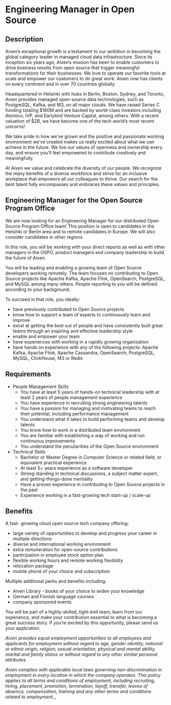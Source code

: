 # Engineering Manager in Open Source

## Description

Aiven’s exceptional growth is a testament to our ambition in becoming the global category leader in managed cloud data infrastructure. Since its inception six years ago, Aiven’s mission has been to enable customers to drive business results from open source that trigger meaningful transformations for their businesses. We love to operate our favorite tools at scale and empower our customers to do great work. Aiven now has clients on every continent and in over 70 countries globally.

Headquartered in Helsinki with hubs in Berlin, Boston, Sydney, and Toronto, Aiven provides managed open-source data technologies, such as PostgreSQL, Kafka, and M3, on all major clouds. We have raised Series C funding totaling $160M and are backed by world-class investors including Atomico, IVP, and Earlybird Venture Capital, among others. With a recent valuation of $2B, we have become one of the tech world’s most recent unicorns!

We take pride in how we’ve grown and the positive and passionate working environment we’ve created makes us really excited about what we can achieve in the future. We live our values of openness and ownership every day, and ensure you’ll feel empowered to contribute creatively and meaningfully.

At Aiven we value and celebrate the diversity of our people. We recognize the many benefits of a diverse workforce and strive for an inclusive workplace that empowers all our colleagues to thrive. Our search for the best talent fully encompasses and embraces these values and principles.

## Engineering Manager for the Open Source Program Office

We are now looking for an Engineering Manager for our distributed Open Source Program Office team! This position is open to candidates in the Helsinki or Berlin area and to remote candidates in Europe. We will also consider candidates in other regions.

In this role, you will be working with your direct reports as well as with other managers in the OSPO, product managers and company leadership to build the future of Aiven.

You will be leading and enabling a growing team of Open Source developers working remotely. The team focuses on contributing to Open Source projects like Apache Kafka, Apache Flink, OpenSearch, PostgreSQL, and MySQL among many others. People reporting to you will be defined according to your background.

To succeed in that role, you ideally:

* have previously contributed to Open Source projects
* know how to support a team of experts to continuously learn and improve
* excel at getting the best out of people and have consistently built great teams through an inspiring and effective leadership style
* enable and empower your team
* have experiences with working in a rapidly growing organization
* have hands on experience with any of the following projects: Apache Kafka, Apache Flink, Apache Cassandra, OpenSearch, PostgreSQL, MySQL, ClickHouse, M3 or Redis

## Requirements

* People Management Skills
  * You have at least 5 years of hands-on technical leadership with at least 2 years of people management experience
  * You have experience in recruiting strong engineering talents
  * You have a passion for managing and motivating teams to reach their potential, including performance management
  * You understand what it takes to build performing teams and develop talents
  * You know how to work in a distributed team environment
  * You are familiar with establishing a way of working and run continuous improvements
  * You understand the peculiarities of the Open Source environment
* Technical Skills
  * Bachelor or Master Degree in Computer Science or related field, or equivalent practical experience
  * At least 5+ years experience as a software developer
  * Strong standing in technical discussions, a subject matter expert, and getting-things-done mentality
  * Have a proven experience in contributing to Open Source projects in the past
  * Experience working in a fast-growing tech start-up / scale-up

## Benefits

A fast- growing cloud open source tech company offering:

* large variety of opportunities to develop and progress your career in multiple directions
* diverse and international working environment
* extra remuneration for open-source contributions
* participation in employee stock option plan
* flexible working hours and remote working flexibility
* relocation package
* mobile phone of your choice and subscription

Multiple additional perks and benefits including:

* Aiven Library - books of your choice to widen your knowledge
* German and Finnish language courses
* company sponsored events

You will be part of a highly-skilled, tight-knit team, learn from our experience, and make your contribution essential to what is becoming a great success story. If you’re excited by this opportunity, please send us your application.

_Aiven provides equal employment opportunities to all employees and applicants for employment without regard to age, gender identity, national or ethnic origin, religion, sexual orientation, physical and mental ability, marital and family status or without regard to any other similar personal attributes._

_Aiven complies with applicable local laws governing non-discrimination in employment in every location in which the company operates. This policy applies to all terms and conditions of employment, including recruiting, hiring, placement, promotion, termination, layoff, transfer, leaves of absence, compensation, training and any other terms and conditions related to employment.__